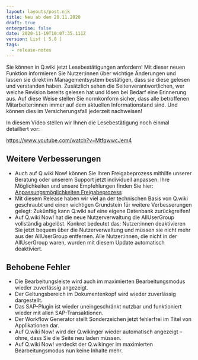 ```yaml
---
layout: layouts/post.njk
title: Neu ab dem 20.11.2020
draft: true
enterprise: false
date: 2020-11-19T10:07:35.111Z
version: List [ 5.8 ]
tags:
  - release-notes
---
```

Sie können in Q.wiki jetzt Lesebestätigungen anfordern! Mit dieser neuen Funktion informieren Sie Nutzer:innen über wichtige Änderungen und lassen sie direkt im Managementsystem bestätigen, dass sie diese gelesen und verstanden haben. Zusätzlich sehen die Seitenverantwortlichen, wer welche Revision bereits gelesen hat und lösen bei Bedarf eine Erinnerung aus. Auf diese Weise stellen Sie normkonform sicher, dass alle betroffenen Mitarbeiter:innen immer auf dem aktuellen Informationstand sind. Und können dies im Versicherungsfall jederzeit nachweisen! 

In diesem Video stellen wir Ihnen die Lesebestätigung noch einmal detailliert vor: 

https://www.youtube.com/watch?v=MtfqwwcJem4

## Weitere Verbesserungen

* Auch auf Q.wiki Now! können Sie Ihren Freigabeprozess mithilfe unserer Beratung oder unserem Support jetzt individuell anpassen. Ihre Möglichkeiten und unsere Empfehlungen finden Sie hier: [Anpassungsmöglichkeiten Freigabeprozess](https://releases.modell-aachen.de//faq/custom-workflows.html) 
* Mit diesem Release haben wir viel an der technischen Basis von Q.wiki geschraubt und einen wichtigen Grundstein für weitere Verbesserungen gelegt: Zukünftig kann Q.wiki auf eine eigene Datenbank zurückgreifen! 
* Auf Q.wiki Now! hat die neue Nutzerverwaltung die AllUserGroup vollständig abgelöst. Konkret bedeutet das: Nutzer:innen deaktivieren Sie jetzt bequem über die Nutzerverwaltung und müssen sie nicht mehr aus der AllUserGroup entfernen. Alle Nutzer:innen, die nicht in der AllUserGroup waren, wurden mit diesem Update automatisch deaktiviert. 

## Behobene Fehler

* Die Bearbeitungsleiste wird auch im maximierten Bearbeitungsmodus wieder zuverlässig angezeigt. 
* Der Geltungsbereich im Dokumentenkopf wird wieder zuverlässig dargestellt. 
* Das SAP-Plugin ist wieder uneingeschränkt nutzbar und funktioniert wieder mit allen SAP-Transaktionen. 
* Der Workflow Generator stellt Sonderzeichen jetzt fehlerfrei im Titel von Applikationen dar. 
* Auf Q.wiki Now! wird der Q.wikinger wieder automatisch angezeigt – ohne, dass Sie die Seite neu laden müssen.
* Auf Q.wiki Now! verdeckt der Q.wikinger im maximierten Bearbeitungsmodus nun keine Inhalte mehr.